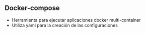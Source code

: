 ## Docker-compose

* Herramienta para ejecutar aplicaciones docker multi-container
* Utiliza yaml para la creación de las configuraciones